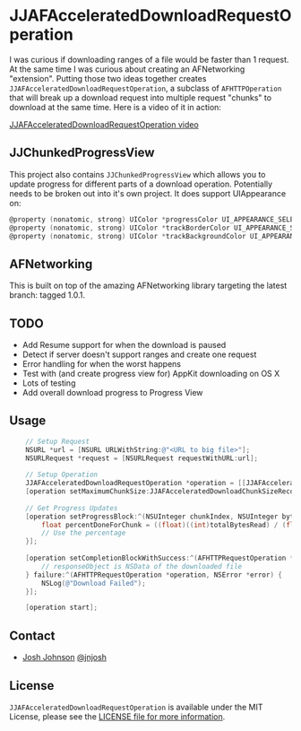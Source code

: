 # JJAFAcceleratedDownloadRequestOperation

I was curious if downloading ranges of a file would be faster than 1 request. At the same time I was curious about creating an AFNetworking "extension". Putting those two ideas together creates `JJAFAcceleratedDownloadRequestOperation`, a subclass of  `AFHTTPOperation` that will break up a download request into multiple request "chunks" to download at the same time. Here is a video of it in action:

[JJAFAcceleratedDownloadRequestOperation video](http://jsh.in/KfBi)

## JJChunkedProgressView ##

This project also contains `JJChunkedProgressView` which allows you to update progress for different parts of a download operation. Potentially needs to be broken out into it's own project. It does support UIAppearance on:

```objective-c
@property (nonatomic, strong) UIColor *progressColor UI_APPEARANCE_SELECTOR;
@property (nonatomic, strong) UIColor *trackBorderColor UI_APPEARANCE_SELECTOR;
@property (nonatomic, strong) UIColor *trackBackgroundColor UI_APPEARANCE_SELECTOR;
```

## AFNetworking ##

This is built on top of the amazing AFNetworking library targeting the latest branch: tagged 1.0.1.

## TODO ##

- Add Resume support for when the download is paused
- Detect if server doesn't support ranges and create one request
- Error handling for when the worst happens
- Test with (and create progress view for) AppKit downloading on OS X
- Lots of testing
- Add overall download progress to Progress View

## Usage ##

```objective-c
    // Setup Request
    NSURL *url = [NSURL URLWithString:@"<URL to big file>"];
    NSURLRequest *request = [NSURLRequest requestWithURL:url];
    
    // Setup Operation
    JJAFAcceleratedDownloadRequestOperation *operation = [[JJAFAcceleratedDownloadRequestOperation alloc] initWithRequest:request];
    [operation setMaximumChunkSize:JJAFAcceleratedDownloadChunkSizeRecommended];
    
    // Get Progress Updates
    [operation setProgressBlock:^(NSUInteger chunkIndex, NSUInteger bytesRead, long long totalBytesRead, long long totalBytesExpectedToRead){
        float percentDoneForChunk = ((float)((int)totalBytesRead) / (float)((int)totalBytesExpectedToRead));
        // Use the percentage
    }];
    
    [operation setCompletionBlockWithSuccess:^(AFHTTPRequestOperation *operation, id responseObject) {
        // responseObject is NSData of the downloaded file
    } failure:^(AFHTTPRequestOperation *operation, NSError *error) {
        NSLog(@"Download Failed");
    }];

    [operation start];
```

## Contact

- [Josh Johnson](http://jnjosh.com) [@jnjosh](http://twitter.com/jnjosh)

## License

`JJAFAcceleratedDownloadRequestOperation` is available under the MIT License, please see the [LICENSE file for more information](http://jnjosh.mit-license.org/).